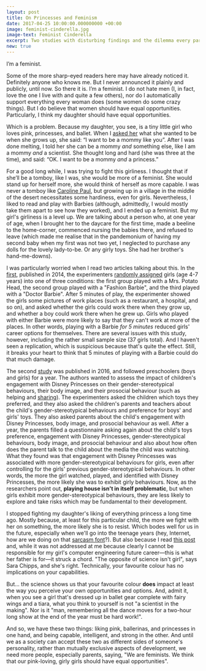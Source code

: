 ```yaml
---
layout: post
title: On Princesses and Feminism
date: 2017-04-25 10:00:00.000000000 +00:00
image: feminist-cinderella.jpg
image-text: Feminist Cinderella
excerpt: Two studies with disturbing findings and the dilemma every parent of a 5-year-old girl understands
new: true
---
```

I’m a feminist.

Some of the more sharp-eyed readers here may have already noticed it. Definitely anyone who knows me. But I never announced it plainly and publicly, until now. So there it is. I’m a feminist. I do not hate men (I, in fact, love the one I live with and quite a few others), nor do I automatically support everything every woman does (some women do some crazy things). But I do believe that women should have equal opportunities. Particularly, I think my daughter should have equal opportunities.

Which is a problem. Because my daughter, you see, is a tiny little girl who loves pink, princesses, and ballet. When I [asked her](https://galpod.com/a-letter-to-my-daughter-on-her-fourth-birthday) what she wanted to be when she grows up, she said: “I want to be a mommy like you”. After I was done melting, I told her she can be a mommy *and* something else, like I am a mommy *and* a scientist. She thought long and hard (she was three at the time), and said: “OK. I want to be a mommy *and* a princess.”

For a good long while, I was trying to fight this girliness. I thought that if she’ll be a tomboy, like I was, she would be more of a feminist. She would stand up for herself more, she would think of herself as more capable. I was never a tomboy like [Caroline Paul](https://www.ted.com/talks/caroline_paul_to_raise_brave_girls_encourage_adventure), but growing up in a village in the middle of the desert necessitates some hardiness, even for girls. Nevertheless, I liked to read and play with Barbies (although, admittedly, I would mostly take them apart to see how they worked), and I ended up a feminist. But my girl's girliness is a level up. We are talking about a person who, at one year of age, when I brought her to the daycare for the first time, made a beeline to the home-corner, commenced nursing the babies there, and refused to leave (which made me realise that in the pandemonium of having my second baby when my first was not two yet, I neglected to purchase any dolls for the lovely lady-to-be. Or any girly toys. She had her brother's hand-me-downs).

I was particularly worried when I read two articles talking about this. In the [first](https://ir.library.oregonstate.edu/xmlui/bitstream/handle/1957/49768/ShermanAuroraPsychologicalScienceBoysCanBeAnything.pdf), published in 2014, the experimenters [randomly assigned](https://galpod.com/glossary#randomassignment) girls (age 4-7 years) into one of three conditions: the first group played with a Mrs. Potato Head, the second group played with a "Fashion Barbie", and the third played with a "Doctor Barbie". After 5 minutes of play, the experimenter showed the girls some pictures of work places (such as a restaurant, a hospital, and so on), and asked whether the girls could work there when they grow up, and whether a boy could work there when he grew up. Girls who played with either Barbie were more likely to say that they can't work at more of the places. In other words, playing with a Barbie *for 5 minutes* reduced girls' career options for themselves. There are several issues with this study, however, including the rather small sample size (37 girls total). And I haven't seen a replication, which is suspicious because that's quite the effect. Still, it breaks your heart to think that 5 minutes of playing with a Barbie could do that much damage.

The second [study](https://onlinelibrary.wiley.com/doi/10.1111/cdev.12569/full) was published in 2016, and followed preschoolers (boys and girls) for a year. The authors wanted to assess the impact of children's engagement with Disney Princesses on their gender-stereotypical behaviours, their body image, and their prosocial behaviour (such as helping and [sharing](https://galpod.com/sharing-is-caring)). The experimenters asked the children which toys they preferred, and they also asked the children's parents and teachers about the child's gender-stereotypical behaviours and preference for boys' and girls' toys. They also asked parents about the child's engagement with Disney Princesses, body image, and prosocial behaviour as well. After a year, the parents filled a questionnaire asking again about the child's toys preference, engagement with Disney Princesses, gender-stereotypical behaviours, body image, and prosocial behaviour and also about how often does the parent talk to the child about the media the child was watching. What they found was that engagement with Disney Princesses was associated with more gender-stereotypical behaviours for girls, even after controlling for the girls' previous gender-stereotypical behaviours. In other words, the more the girl watched, played, and identified with Disney Princesses, the more likely she was to exhibit girly behaviours. Now, as the researchers point out, **playing house isn't in itself problematic**, but when girls exhibit more gender-stereotypical behaviours, they are less likely to explore and take risks which may be fundamental to their development.

I stopped fighting my daughter's liking of everything princess a long time ago. Mostly because, at least for this particular child, the more we fight with her on something, the more likely she is to resist. Which bodes well for us in the future, especially when we'll go into the teenage years (hey, Internet, how are we doing on that [sarcasm font](http://www.newstatesman.com/science-tech/2017/03/sarcasm-font-now-only-thing-can-save-society-total-ruin)?). But also because I read [this post](https://medium.com/thelist/papas-please-let-your-babies-grow-up-to-be-princesses-7dc7c2ec7cd2) and, while it was not addressed at me because clearly I cannot be responsible for my girl's computer engineering future career&mdash;this is what her father is for&mdash;it struck a chord. "The opposite of science isn't girl", says Sara Chipps, and she's right. Technically, your favourite colour has no implications on your capabilities.

But... the science shows us that your favourite colour **does** impact at least the way you perceive your own opportunities and options. And, admit it, when you see a girl that's dressed up in ballet gear complete with fairy wings and a tiara, what you think to yourself is not "a scientist in the making". Nor is it "man, remembering all the dance moves for a two-hour long show at the end of the year must be hard work!".

And so, we have these two things: liking pink, ballerinas, and princesses in one hand, and being capable, intelligent, and strong in the other. And until we as a society can accept these two as different sides of someone's personality, rather than mutually exclusive aspects of development, we need more people, especially parents, saying, "We are feminists. We think that our pink-loving, girly girls should have equal opportunities".
